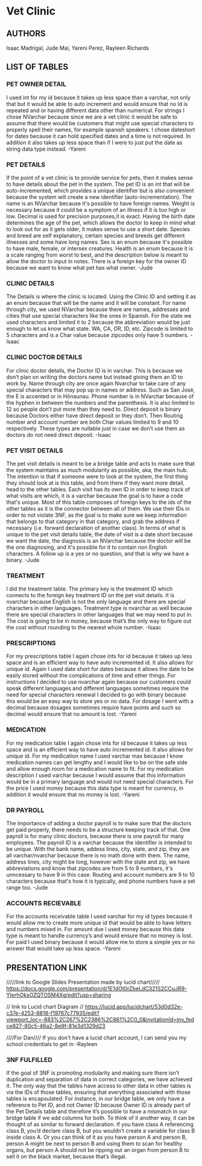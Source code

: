 # Vet Clinic 

## AUTHORS 
Isaac Madrigal, 
Jude Mai, 
Yareni Perez, 
Rayleen Richards 

## LIST OF TABLES 
### PET OWNER DETAIL 
I used int for my id because it takes up less space than a varchar, not only that but it would be able to auto increment and would ensure that no Id is repeated and or having different data other than numerical. For strings I chose NVarchar because since we are a vet clinic it would be safe to assume that there would be customers that might use special characters to properly spell their names, for example spanish speakers. I chose dateshort for dates because it can hold specified dates and a time is not required. In addition it also takes up less space than if I were to just put the date as string data type instead. -Yareni

### PET DETAILS 
If the point of a vet clinic is to provide service for pets, then it makes sense to have details about the pet in the system. The pet ID is an int that will be auto-incremented, which provides a unique identifier but is also convenient because the system will create a new identifier (auto-incrementation). The name is an NVarchar because it's possible to have foreign names. Weight is necessary because it could be a symptom of an illness if it is too high or low. Decimal is used for precision purposes,it is exact. Having the birth date determines the age of the pet, which allows the doctor to keep in mind what to look out for as it gets older, it makes sense to use a short date. Species and breed are self explanatory, certain species and breeds get different illnesses and some have long names. Sex is an enum because it's possible to have male, female, or intersex creatures. Health is an enum because it is a scale ranging from worst to best, and the description below is meant to allow the doctor to input in notes. There is a foreign key for the owner ID because we want to know what pet has what owner. -Jude 

### CLINIC DETAILS 
The Details is where the clinic is located. Using the Clinic ID and setting it as an enum because that will be the name and it will be constant. For name through city, we used NVarchar because there are names, addresses and cities that use special characters like the ones in Spanish. For the state we used characters and limited it to 2 because the abbreviation would be just enough to let us know what state. WA, CA, OR, ID, etc. Zipcode is limited to 5 characters and is a Char value because zipcodes only have 5 numbers. -Isaac 
 
### CLINIC DOCTOR DETAILS 
For clinic doctor details, the Doctor ID is in varchar. This is because we don’t plan on writing the doctors name but instead giving them an ID to work by. Name through city are once again Nvarchar to take care of any special characters that may pop up in names or address. Such as San Josè, the E is accented or in Hōnaunau. Phone number is in NVarchar because of the hyphen in between the numbers and the parenthesis. It is also limited to 12 so people don’t put more than they need to. Direct deposit is binary because Doctors either have direct deposit or they don’t. Then Routing number and account number are both Char values limited to 9 and 10 respectively. These types are nullable just in case we don’t use them as doctors do not need direct deposit. -Isaac 

### PET VISIT DETAILS 
The pet visit details is meant to be a bridge table and acts to make sure that the system maintains as much modularity as possible, aka, the main hub. The intention is that if someone were to look at the system, the first thing they should look at is this table, and from there if they want more detail, head to the other tables. Each visit has its own ID in order to keep track of what visits are which, it is a varchar because the goal is to have a code that's unique. Most of this table composes of foreign keys to the ids of the other tables as it is the connector between all of them. We use their IDs in order to not violate 3NF, as the goal is to make sure we keep information that belongs to that category in that category, and grab the address if necessary (i.e. forward declaration of another class). In terms of what is unique to the pet visit details table, the date of visit is a date short because we want the date, the diagnosis is an NVarchar because the doctor will be the one diagnosing, and it's possible for it to contain non English characters. A follow up is a yes or no question, and that is why we have a binary. -Jude 

### TREATMENT 
I did the treatment table. The primary key is the treatment ID which connects to the foreign key treatment ID on the pet visit details. It is nvarchar because English is not the only language and there are special characters in other languages. Treatment type is nvarchar as well because there are special characters in other languages that we may need to put in. The cost is going to be in money, because that’s the only way to figure out the cost without rounding to the nearest whole number. -Isaac 

### PRESCRIPTIONS 
For my prescriptions table I again chose ints for id because it takes up less space and is an efficient way to have auto incremented id. It also allows for unique id. Again I used date short for dates because it allows the date to be easily stored without the complications of time and other things. For instructions I decided to use nvarchar again because our customers could speak different languages and different languages sometimes require the need for special characters renewal I decided to go with binary because this would be an easy way to store yes or no data. For dosage I went with a decimal because dosages sometimes require have points and such so decimal would ensure that no amount is lost. -Yareni 

### MEDICATION 
For my medication table I again chose ints for id because it takes up less space and is an efficient way to have auto incremented id. It also allows for unique id. For my medication name I used varchar max because I know medication names can get lengthy and I would like to be on the safe side and allow enough room for a medication name to fit. For my medication description I used varchar because I would assume that this information would be in a primary language and would not need special characters. For the price I used money because this data type is meant for currency, in addition it would ensure that no money is lost. -Yareni 

### DR PAYROLL
The importance of adding a doctor payroll is to make sure that the doctors get paid properly, there needs to be a structure keeping track of that. One payroll is for many clinic doctors, because there is one payroll for many employees. The payroll ID is a varchar because the identifier is intended to be unique. With the bank name, addess lines, city, state, and zip, they are all varchar/nvarchar because there is no math done with them. The name, address lines, city might be long, however with the state and zip, we have abbreviations and know that zipcodes are from 5 to 9 numbers, it's unncessary to have 9 in this case. Routing and account numbers are 9 to 10 characters because that's how it is typically, and phone numbers have a set range too. -Jude 

### ACCOUNTS RECIEVABLE 
For the accounts receivable table I used varchar for my id types because it would allow me to create more unique id that would be able to have letters and numbers mixed in. For amount due I used money because this data type is meant to handle currency’s and would ensure that no money is lost. For paid I used binary because it would allow me to store a simple yes or no answer that would take up less space. -Yareni 

## PRESENTATION LINK 
/////link to Google Slides Presentation made by lucid chart///// https://docs.google.com/presentation/d/1E1dOt0rZbeLdC321S2CCuJR9-YIerhOksOZQTOSM4Xg/edit?usp=sharing 

// link to Lucid chart Diagram // https://lucid.app/lucidchart/53d0d32e-c37e-4253-8818-f19767c77935/edit?viewport_loc=-883%2C267%2C2386%2C861%2C0_0&invitationId=inv_fedce827-80c5-46a2-8e9f-81e3d1329d23 

////For Dan//// If you don't have a lucid chart account, I can send you my school credentials to get in  -Rayleen 

### 3NF FULFILLED 
If the goal of 3NF is promoting modularity and making sure there isn’t duplication and separation of data in correct categories, we have achieved it. The only way that the tables have access to other data in other tables is via the IDs of those tables, ensuring that everything associated with those tables is encapsulated. For instance, in our bridge table, we only have a reference to Pet ID, and not Owner ID because Owner ID is already part of the Pet Details table and therefore it’s possible to have a mismatch in our bridge table if we add columns for both. To think of it another way, it can be thought of as similar to forward declaration. If you have class A referencing class B, you’d declare class B, but you wouldn’t create a variable for class B inside class A. Or you can think of it as you have person A and person B, person A might be next to person B and using them to scan for healthy organs, but person A should not be ripping out an organ from person B to sell it on the black market, because that’s illegal. 
